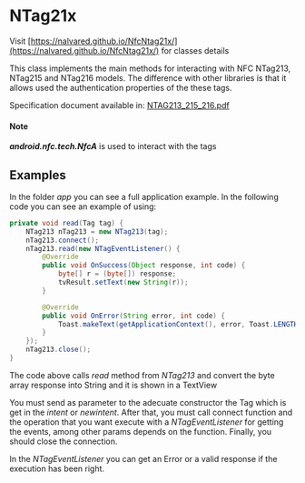# NTag21x

Visit [https://nalvared.github.io/NfcNtag21x/](https://nalvared.github.io/NfcNtag21x/) for classes details

This class implements the main methods for interacting with NFC NTag213, NTag215 and NTag216 models.
The difference with other libraries is that it allows used the authentication properties of the these tags.

Specification document available in: [NTAG213_215_216.pdf](https://www.nxp.com/docs/en/data-sheet/NTAG213_215_216.pdf)
 
#### Note 
___android.nfc.tech.NfcA___ is used to interact with the tags
 
## Examples
In the folder _app_ you can see a full application example. In the following code you can see an example of using:

```java
private void read(Tag tag) {
    NTag213 nTag213 = new NTag213(tag);
    nTag213.connect();
    nTag213.read(new NTagEventListener() {
        @Override
        public void OnSuccess(Object response, int code) {
            byte[] r = (byte[]) response;
            tvResult.setText(new String(r));
        }

        @Override
        public void OnError(String error, int code) {
            Toast.makeText(getApplicationContext(), error, Toast.LENGTH_LONG).show();
        }
    });
    nTag213.close();
}
```

The code above calls _read_ method from _NTag213_ and convert the byte array response into String and it is shown in a TextView

You must send as parameter to the adecuate constructor the Tag which is get in the _intent_ or _newintent_. After that, you must call connect function and the operation that you want execute with a _NTagEventListener_ for getting the events, among other params depends on the function. Finally, you should close the connection.

In the _NTagEventListener_ you can get an Error or a valid response if the execution has been right.
 
